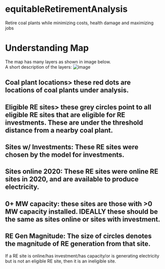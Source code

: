 # equitableRetirementAnalysis
Retire coal plants while minimizing costs, health damage and maximizing jobs

# Understanding Map

The map has many layers as shown in image below.<br>A short description of the layers:
![image](https://user-images.githubusercontent.com/83797218/123559831-7d168600-d76c-11eb-91ec-cf7924de9919.png)
<br>
## Coal plant locations> these red dots are locations of coal plants under analysis.
## Eligible RE sites> these grey circles point to all eligible RE sites that are eligible for RE investments. These are under the threshold distance from a nearby coal plant.
## Sites w/ Investments: These RE sites were chosen by the model for investments.
## Sites online 2020: These RE sites were online RE sites in 2020, and are available to produce electricity.
## 0+ MW capacity: these sites are those with >0 MW capacity installed. IDEALLY these should be the same as sites online or sites with investment.
## RE Gen Magnitude: The size of circles denotes the magnitude of RE generation from that site.

If a RE site is online/has investment/has capacity/or is generating electricity but is not an eligible RE site, then it is an ineligible site.
